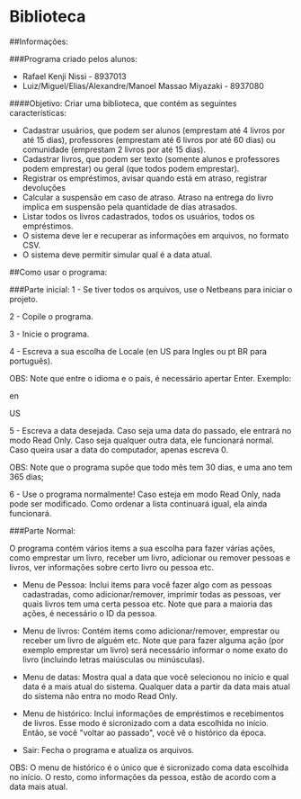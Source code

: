 # Biblioteca

##Informações:

###Programa criado pelos alunos:
- Rafael Kenji Nissi - 8937013
- Luiz/Miguel/Elias/Alexandre/Manoel Massao Miyazaki - 8937080

####Objetivo: 
Criar uma biblioteca, que contém as seguintes características:
- Cadastrar usuários, que podem ser alunos (emprestam até 4 livros por até 15 dias), professores (emprestam até 6 livros por até 60 dias) ou comunidade (emprestam 2 livros por até 15 dias).
- Cadastrar livros, que podem ser texto (somente alunos e professores podem emprestar) ou geral (que todos podem emprestar).
- Registrar os empréstimos, avisar quando está em atraso, registrar devoluções
- Calcular a suspensão em caso de atraso. Atraso na entrega do livro implica em suspensão pela quantidade de dias atrasados.
- Listar todos os livros cadastrados, todos os usuários, todos os empréstimos.
- O sistema deve ler e recuperar as informações em arquivos, no formato CSV.
- O sistema deve permitir simular qual é a data atual.

##Como usar o programa:

###Parte inicial:
1 - Se tiver todos os arquivos, use o Netbeans para iniciar o projeto.

2 - Copile o programa.

3 - Inicie o programa.

4 - Escreva a sua escolha de Locale (en US para Ingles ou pt BR para português).

OBS: Note que entre o idioma e o país, é necessário apertar Enter.
Exemplo:

en

US

5 - Escreva a data desejada. Caso seja uma data do passado, ele entrará no modo Read Only. Caso seja qualquer outra data, ele funcionará normal. Caso queira usar a data do computador, apenas escreva 0.

OBS: Note que o programa supôe que todo mês tem 30 dias, e uma ano tem 365 dias;

6 - Use o programa normalmente! Caso esteja em modo Read Only, nada pode ser modificado. Como ordenar a lista continuará igual, ela ainda funcionará.

###Parte Normal:

O programa contém vários items a sua escolha para fazer várias ações, como emprestar um livro, receber um livro, adicionar ou remover pessoas e livros, ver informações sobre certo livro ou pessoa etc.

- Menu de Pessoa: Inclui items para você fazer algo com as pessoas cadastradas, como adicionar/remover, imprimir todas as pessoas, ver quais livros tem uma certa pessoa etc. Note que para a maioria das ações, é necessário o ID da pessoa.

- Menu de livros: Contém items como adicionar/remover, emprestar ou receber um livro de alguém etc. Note que para fazer alguma ação (por exemplo emprestar um livro) será necessário informar o nome exato do livro (incluindo letras maiúsculas ou minúsculas).

- Menu de datas: Mostra qual a data que você selecionou no início e qual data é a mais atual do sistema. Qualquer data a partir da data mais atual do sistema não entra no modo Read Only.

- Menu de histórico: Inclui informações de empréstimos e recebimentos de livros. Esse modo é sicronizado com a data escolhida no início. Então, se você "voltar ao passado", você vê o histórico da época.

- Sair: Fecha o programa e atualiza os arquivos.

OBS: O menu de histórico é o único que é sicronizado coma  data escolhida no início. O resto, como informações da pessoa, estão de acordo com a data mais atual.


